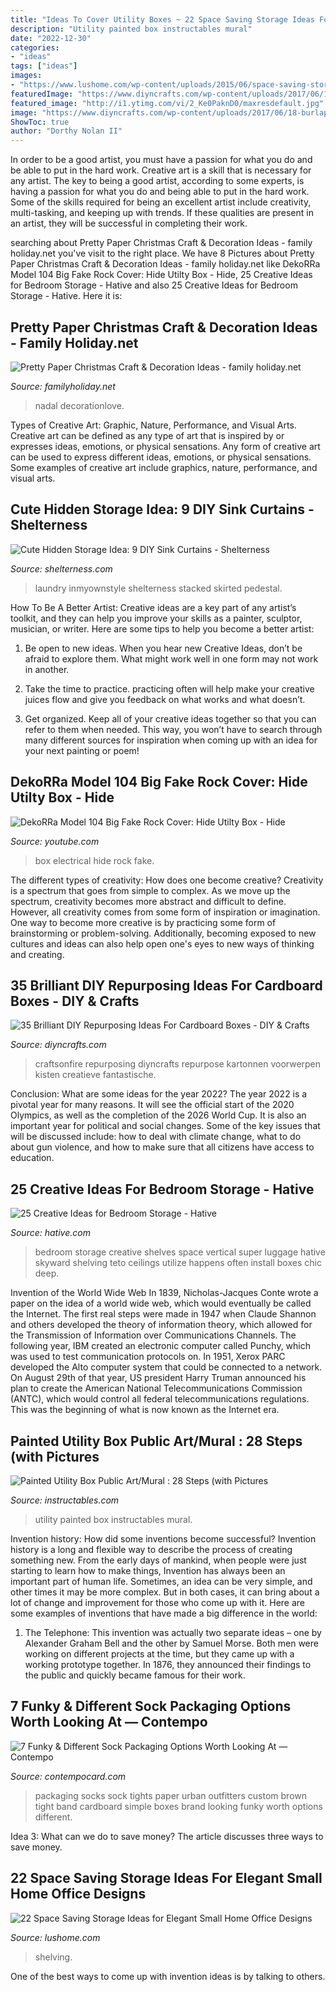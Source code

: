 ```yaml
---
title: "Ideas To Cover Utility Boxes ~ 22 Space Saving Storage Ideas For Elegant Small Home Office Designs"
description: "Utility painted box instructables mural"
date: "2022-12-30"
categories:
- "ideas"
tags: ["ideas"]
images:
- "https://www.lushome.com/wp-content/uploads/2015/06/space-saving-storage-ideas-small-office-designs-6.jpg"
featuredImage: "https://www.diyncrafts.com/wp-content/uploads/2017/06/18-burlap-box.jpg"
featured_image: "http://i1.ytimg.com/vi/2_Ke0PaknD0/maxresdefault.jpg"
image: "https://www.diyncrafts.com/wp-content/uploads/2017/06/18-burlap-box.jpg"
ShowToc: true
author: "Dorthy Nolan II"
---
```



In order to be a good artist, you must have a passion for what you do and be able to put in the hard work.
Creative art is a skill that is necessary for any artist. The key to being a good artist, according to some experts, is having a passion for what you do and being able to put in the hard work. Some of the skills required for being an excellent artist include creativity, multi-tasking, and keeping up with trends. If these qualities are present in an artist, they will be successful in completing their work.

	

		
searching about Pretty Paper Christmas Craft &amp; Decoration Ideas - family holiday.net you've visit to the right place. We have 8 Pictures about Pretty Paper Christmas Craft &amp; Decoration Ideas - family holiday.net like DekoRRa Model 104 Big Fake Rock Cover: Hide Utilty Box - Hide, 25 Creative Ideas for Bedroom Storage - Hative and also 25 Creative Ideas for Bedroom Storage - Hative. Here it is:
		
    
## Pretty Paper Christmas Craft &amp; Decoration Ideas - Family Holiday.net

<img loading=lazy src="https://www.familyholiday.net/wp-content/uploads/2013/11/Pretty-Paper-Christmas-Craft-Decoration-Ideas_06.jpg" onerror="this.onerror=null;this.src='https://tse4.mm.bing.net/th?id=OIP.wkdRh9g3zYsASpEyrUG-QQHaJ4&amp;pid=15.1';" alt="Pretty Paper Christmas Craft &amp; Decoration Ideas - family holiday.net">

_Source: familyholiday.net_

>nadal decorationlove. 

	

Types of Creative Art: Graphic, Nature, Performance, and Visual Arts.
Creative art can be defined as any type of art that is inspired by or expresses ideas, emotions, or physical sensations. Any form of creative art can be used to express different ideas, emotions, or physical sensations. Some examples of creative art include graphics, nature, performance, and visual arts.

    
## Cute Hidden Storage Idea: 9 DIY Sink Curtains - Shelterness

<img loading=lazy src="https://i.shelterness.com/2016/04/cute-hidden-storage-idea-diy-sink-curtains-4.jpg" onerror="this.onerror=null;this.src='https://tse2.mm.bing.net/th?id=OIP.wJtXOcye4_YkYnAlz6p-AAHaLH&amp;pid=15.1';" alt="Cute Hidden Storage Idea: 9 DIY Sink Curtains - Shelterness">

_Source: shelterness.com_

>laundry inmyownstyle shelterness stacked skirted pedestal. 

	

How To Be A Better Artist:
Creative ideas are a key part of any artist’s toolkit, and they can help you improve your skills as a painter, sculptor, musician, or writer. Here are some tips to help you become a better artist:
1. Be open to new ideas. When you hear new Creative Ideas, don’t be afraid to explore them. What might work well in one form may not work in another.

2. Take the time to practice. practicing often will help make your creative juices flow and give you feedback on what works and what doesn’t.

3. Get organized. Keep all of your creative ideas together so that you can refer to them when needed. This way, you won’t have to search through many different sources for inspiration when coming up with an idea for your next painting or poem!

    
## DekoRRa Model 104 Big Fake Rock Cover: Hide Utilty Box - Hide

<img loading=lazy src="http://i1.ytimg.com/vi/2_Ke0PaknD0/maxresdefault.jpg" onerror="this.onerror=null;this.src='https://tse2.mm.bing.net/th?id=OIP.2BszGe_fqI2_Wf1aAoa3pAHaEK&amp;pid=15.1';" alt="DekoRRa Model 104 Big Fake Rock Cover: Hide Utilty Box - Hide">

_Source: youtube.com_

>box electrical hide rock fake. 

	

The different types of creativity: How does one become creative?
Creativity is a spectrum that goes from simple to complex. As we move up the spectrum, creativity becomes more abstract and difficult to define. However, all creativity comes from some form of inspiration or imagination. One way to become more creative is by practicing some form of brainstorming or problem-solving. Additionally, becoming exposed to new cultures and ideas can also help open one's eyes to new ways of thinking and creating.

    
## 35 Brilliant DIY Repurposing Ideas For Cardboard Boxes - DIY &amp; Crafts

<img loading=lazy src="https://www.diyncrafts.com/wp-content/uploads/2017/06/18-burlap-box.jpg" onerror="this.onerror=null;this.src='https://tse1.mm.bing.net/th?id=OIP.wbxtOQck4l8np35tzYWPMgHaLH&amp;pid=15.1';" alt="35 Brilliant DIY Repurposing Ideas For Cardboard Boxes - DIY &amp; Crafts">

_Source: diyncrafts.com_

>craftsonfire repurposing diyncrafts repurpose kartonnen voorwerpen kisten creatieve fantastische. 

	

Conclusion: What are some ideas for the year 2022?
The year 2022 is a pivotal year for many reasons. It will see the official start of the 2020 Olympics, as well as the completion of the 2026 World Cup. It is also an important year for political and social changes. Some of the key issues that will be discussed include: how to deal with climate change, what to do about gun violence, and how to make sure that all citizens have access to education.

    
## 25 Creative Ideas For Bedroom Storage - Hative

<img loading=lazy src="https://hative.com/wp-content/uploads/2015/05/bedroom-storage-ideas/10-bedroom-storage-ideas.jpg" onerror="this.onerror=null;this.src='https://tse3.mm.bing.net/th?id=OIP.lS68GleHt4-JN0qn4rRKlAHaKr&amp;pid=15.1';" alt="25 Creative Ideas for Bedroom Storage - Hative">

_Source: hative.com_

>bedroom storage creative shelves space vertical super luggage hative skyward shelving teto ceilings utilize happens often install boxes chic deep. 

	

Invention of the World Wide Web
In 1839, Nicholas-Jacques Conte wrote a paper on the idea of a world wide web, which would eventually be called the Internet. The first real steps were made in 1947 when Claude Shannon and others developed the theory of information theory, which allowed for the Transmission of Information over Communications Channels. The following year, IBM created an electronic computer called Punchy, which was used to test communication protocols on. In 1951, Xerox PARC developed the Alto computer system that could be connected to a network. On August 29th of that year, US president Harry Truman announced his plan to create the American National Telecommunications Commission (ANTC), which would control all federal telecommunications regulations. This was the beginning of what is now known as the Internet era.

    
## Painted Utility Box Public Art/Mural : 28 Steps (with Pictures

<img loading=lazy src="https://content.instructables.com/ORIG/FF1/XNVT/KGNP0JC9/FF1XNVTKGNP0JC9.jpg?frame=1&amp;width=2100" onerror="this.onerror=null;this.src='https://tse3.mm.bing.net/th?id=OIP.9g_TdFdZeW9D68jKUasa0wHaGL&amp;pid=15.1';" alt="Painted Utility Box Public Art/Mural : 28 Steps (with Pictures">

_Source: instructables.com_

>utility painted box instructables mural. 

	

Invention history: How did some inventions become successful?
Invention history is a long and flexible way to describe the process of creating something new. From the early days of mankind, when people were just starting to learn how to make things, Invention has always been an important part of human life. Sometimes, an idea can be very simple, and other times it may be more complex. But in both cases, it can bring about a lot of change and improvement for those who come up with it. Here are some examples of inventions that have made a big difference in the world:
1. The Telephone: This invention was actually two separate ideas – one by Alexander Graham Bell and the other by Samuel Morse. Both men were working on different projects at the time, but they came up with a working prototype together. In 1876, they announced their findings to the public and quickly became famous for their work.


    
## 7 Funky &amp; Different Sock Packaging Options Worth Looking At — Contempo

<img loading=lazy src="https://static1.squarespace.com/static/51c0d775e4b0b485e9562205/t/5617bff7e4b0e95a47006b34/1444397048065/" onerror="this.onerror=null;this.src='https://tse2.mm.bing.net/th?id=OIP.8Fzd4mGiwAF328-r4ahCPgHaFj&amp;pid=15.1';" alt="7 Funky &amp; Different Sock Packaging Options Worth Looking At — Contempo">

_Source: contempocard.com_

>packaging socks sock tights paper urban outfitters custom brown tight band cardboard simple boxes brand looking funky worth options different. 

	

Idea 3: What can we do to save money?
The article discusses three ways to save money.

    
## 22 Space Saving Storage Ideas For Elegant Small Home Office Designs

<img loading=lazy src="https://www.lushome.com/wp-content/uploads/2015/06/space-saving-storage-ideas-small-office-designs-6.jpg" onerror="this.onerror=null;this.src='https://tse2.mm.bing.net/th?id=OIP.ihqBoRZWARVatVzcuCJu3QAAAA&amp;pid=15.1';" alt="22 Space Saving Storage Ideas for Elegant Small Home Office Designs">

_Source: lushome.com_

>shelving. 

	

One of the best ways to come up with invention ideas is by talking to others.

